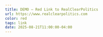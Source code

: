 ```yaml
---
title: DEMO — Red Link to RealClearPolitics
url: https://www.realclearpolitics.com
color: red
tags: link
date: 2025-08-21T11:00:00-04:00
---
```


